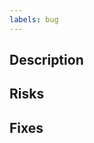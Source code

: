 ```yaml
---
labels: bug
---
```

## Description
<!-- Outline what this PR fixes and why this is necessary -->


## Risks
<!-- Please outline any risks that this PR introduces or eliminates -->


## Fixes
<!-- Which issues does this PR fix? 
- MacND/voluspa/issues/1
- MacND/voluspa/issues/2
- MacND/voluspa/issues/3
-->

